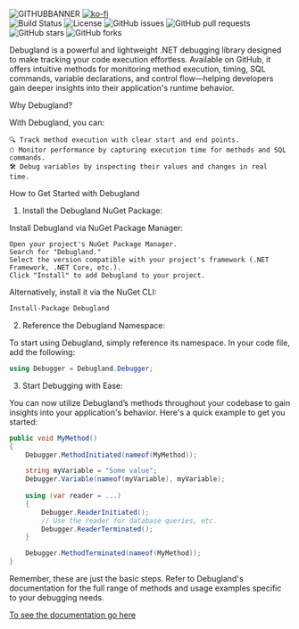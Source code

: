 
![GITHUBBANNER](https://github.com/Abarbesgaard/Debugland/assets/11796684/08ffb432-8eba-4236-976b-9110a2d06242)
[![ko-fi](https://ko-fi.com/img/githubbutton_sm.svg)](https://ko-fi.com/Z8Z51HUTZ)\
![Build Status](https://github.com/Abarbesgaard/Debugland/actions/workflows/Test.yml/badge.svg)
![License](https://img.shields.io/github/license/Abarbesgaard/Debugland)
![GitHub issues](https://img.shields.io/github/issues/Abarbesgaard/Debugland)
![GitHub pull requests](https://img.shields.io/github/issues-pr/Abarbesgaard/Debugland)
![GitHub stars](https://img.shields.io/github/stars/Abarbesgaard/Debugland)
![GitHub forks](https://img.shields.io/github/forks/Abarbesgaard/Debugland)

Debugland is a powerful and lightweight .NET debugging library designed to make tracking your code execution effortless. Available on GitHub, it offers intuitive methods for monitoring method execution, timing, SQL commands, variable declarations, and control flow—helping developers gain deeper insights into their application's runtime behavior. 

Why Debugland?

With Debugland, you can:

    🔍 Track method execution with clear start and end points.
    ⏱ Monitor performance by capturing execution time for methods and SQL commands.
    🛠 Debug variables by inspecting their values and changes in real time.

How to Get Started with Debugland
1. Install the Debugland NuGet Package:

Install Debugland via NuGet Package Manager:

    Open your project's NuGet Package Manager.
    Search for "Debugland."
    Select the version compatible with your project's framework (.NET Framework, .NET Core, etc.).
    Click "Install" to add Debugland to your project.

Alternatively, install it via the NuGet CLI:
```bash
Install-Package Debugland
```
2. Reference the Debugland Namespace:

To start using Debugland, simply reference its namespace. In your code file, add the following:
```csharp
using Debugger = Debugland.Debugger;
```
3. Start Debugging with Ease:

You can now utilize Debugland’s methods throughout your codebase to gain insights into your application's behavior. Here's a quick example to get you started:
```csharp
public void MyMethod()
{
    Debugger.MethodInitiated(nameof(MyMethod));

    string myVariable = "Some value";
    Debugger.Variable(nameof(myVariable), myVariable);
    
    using (var reader = ...)
    {
        Debugger.ReaderInitiated();
        // Use the reader for database queries, etc.
        Debugger.ReaderTerminated();
    }

    Debugger.MethodTerminated(nameof(MyMethod));
}
```
Remember, these are just the basic steps. Refer to Debugland's documentation for the full range of methods and usage examples specific to your debugging needs.

[To see the documentation go here](https://abarbesgaard.github.io/Debugland/index.html)
